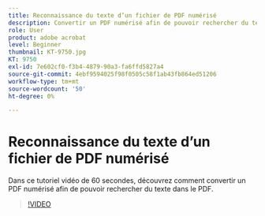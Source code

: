 ```yaml
---
title: Reconnaissance du texte d’un fichier de PDF numérisé
description: Convertir un PDF numérisé afin de pouvoir rechercher du texte dans le PDF
role: User
product: adobe acrobat
level: Beginner
thumbnail: KT-9750.jpg
KT: 9750
exl-id: 7e602cf0-f3b4-4879-90a3-fa6ffd5827a4
source-git-commit: 4ebf9594025f98f0505c58f1ab43fb864ed51206
workflow-type: tm+mt
source-wordcount: '50'
ht-degree: 0%

---
```


# Reconnaissance du texte d’un fichier de PDF numérisé

Dans ce tutoriel vidéo de 60 secondes, découvrez comment convertir un PDF numérisé afin de pouvoir rechercher du texte dans le PDF.

>[!VIDEO](https://video.tv.adobe.com/v/340081?quality=12&learn=on&hidetitle=true)
